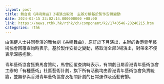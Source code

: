 ```yaml
---
layout: post
title: 舞台劇《共鳴舞曲》3場演出取消　主辦方稱基於製作安排變動
date: 2024-02-15 23:02:14.000000000 +08:00
link: https://news.rthk.hk/rthk/ch/component/k2/1740546-20240215.htm
categories: rthk
---
```


由傷健人士共同參演的舞台劇《共鳴舞曲》，原訂於下月演出，主辦的香港青年藝術協會回覆查詢時表示，基於製作安排之變動，將取消全部3場演出，對帶來不便表示深感抱歉。

青年藝術協會獲賽馬會贊助，馬會回覆查詢時表示，有關劇目屬香港青年藝術協會主辦的「有種藝術」社區藝術計劃，旗下所有活動均由香港青年藝術協會負責統籌，並無參與香港青年藝術協會及相關計劃的日常運作及活動安排。
